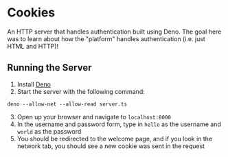 # Cookies

An HTTP server that handles authentication built using Deno. The goal here was to learn about how the "platform" handles authentication (i.e. just HTML and HTTP)!

## Running the Server

1. Install [Deno](https://deno.land/#installation)
2. Start the server with the following command:

```
deno --allow-net --allow-read server.ts
```

3. Open up your browser and navigate to `localhost:8000`
4. In the username and password form, type in `hello` as the username and `world` as the password
5. You should be redirected to the welcome page, and if you look in the network tab, you should see a new cookie was sent in the request
